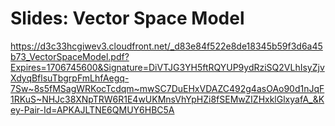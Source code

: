 # Slides: Vector Space Model

https://d3c33hcgiwev3.cloudfront.net/_d83e84f522e8de18345b59f3d6a45b73_VectorSpaceModel.pdf?Expires=1706745600&Signature=DiVTJG3YH5ftRQYUP9ydRziSQ2VLhIsyZjvXdyqBflsuTbgrpFmLhfAegq-7Sw~8s5fMSagWRKocTcdqm~mwSC7DuEHxVDAZC492g4asOAo90d1nJqF1RKuS~NHJc38XNpTRW6R1E4wUKMnsVhYpHZi8fSEMwZIZHxklGlxyafA_&Key-Pair-Id=APKAJLTNE6QMUY6HBC5A